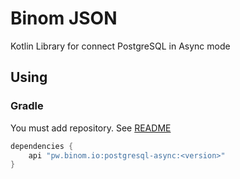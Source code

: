 # Binom JSON
Kotlin Library for connect PostgreSQL in Async mode

## Using
### Gradle
You must add repository. See [README](../../README.md)
```groovy
dependencies {
    api "pw.binom.io:postgresql-async:<version>"
}
```